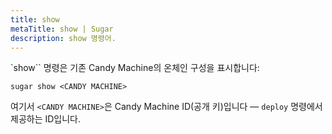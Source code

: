 ```yaml
---
title: show
metaTitle: show | Sugar
description: show 명령어.
---
```


`show`` 명령은 기존 Candy Machine의 온체인 구성을 표시합니다:

```
sugar show <CANDY MACHINE>
```

여기서 `<CANDY MACHINE>`은 Candy Machine ID(공개 키)입니다 — `deploy` 명령에서 제공하는 ID입니다.
